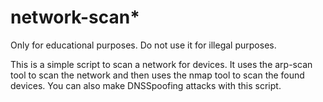 # network-scan*

Only for educational purposes. Do not use it for illegal purposes.

This is a simple script to scan a network for devices. It uses the arp-scan tool to scan the network and then uses the nmap tool to scan the found devices.
You can also make DNSSpoofing attacks with this script.